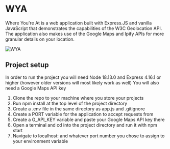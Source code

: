 # WYA
Where You're At is a web application built with Express.JS and vanilla JavaScript that demonstrates the capabilities of the W3C Geolocation API. The application also makes use of the Google Maps and Ipify APIs for more granular details on your location.

![WYA](https://github.com/Retrogradable/WYA/assets/14916344/57d268f3-01c8-4925-b3d6-fa81542ee056)

## Project setup
In order to run the project you will need Node 18.13.0 and Express 4.16.1 or higher (however older versions will most likely work as well)
You will also need a Google Maps API key
1. Clone the repo to your machine where you store your projects
2. Run npm install at the top level of the project directory
3. Create a .env file in the same directory as app.js and .gitignore
4. Create a PORT variable for the application to accept requests from
5. Create a G_API_KEY variable and paste your Google Maps API key there
6. Open a terminal and cd into the project directory and run it with npm start
7. Navigate to localhost: and whatever port number you chose to assign to your environment variable
